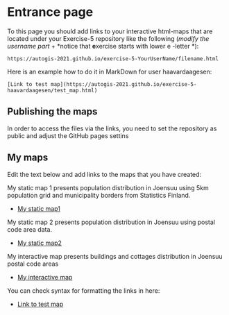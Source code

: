 # Entrance page

To this page you should add links to your interactive html-maps that are located under your Exercise-5 repository like the following (*modify the username part* + *notice that **e**xercise starts with lower e -letter *):

 `https://autogis-2021.github.io/exercise-5-YourUserName/filename.html`

Here is an example how to do it in MarkDown for user haavardaagesen:

```
[Link to test map](https://autogis-2021.github.io/exercise-5-haavardaagesen/test_map.html)
```
## Publishing the maps 

In order to access the files via the links, you need to set the repository as public and adjust the GitHub pages settins
## My maps

Edit the text below and add links to the maps that you have created:

 My static map 1 presents population distribution in Joensuu using 5km population grid and municipality borders from Statistics Finland.
 - [My static map1](https://autogis-2021.github.io/exercise-5-happro/Joe_pop_grid.png)

 My static map 2 presents population distribution in Joensuu using postal code area data.
 - [My static map2](https://autogis-2021.github.io/exercise-5-happro/Joe_postal.png)
 
 My interactive map presents buildings and cottages distribution in Joensuu postal code areas
 - [My interactive map](https://autogis-2021.github.io/exercise-5-happro/Joensuu_buildings.html)
 
 You can check syntax for formatting the links in here: 
 - [Link to test map](https://autogis-2021.github.io/exercise-5-haavardaagesen/test_map.html)

